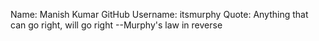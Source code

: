 Name: Manish Kumar
GitHub Username: itsmurphy
Quote: Anything that can go right, will go right --Murphy's law in reverse